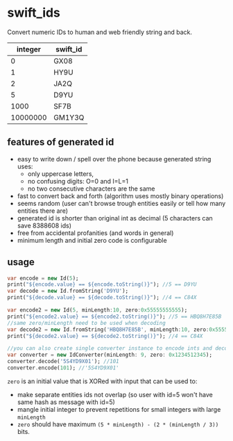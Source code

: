 # swift_ids

Convert numeric IDs to human and web friendly string and back.

| integer | swift_id |
|---|--------|
| 0 | GX08 |
| 1 | HY9U |
| 2 | JA2Q |
| 5 | D9YU |
| 1000 | SF7B |
| 10000000 | GM1Y3Q |

## features of generated id

* easy to write down / spell over the phone because generated string uses:
  * only uppercase letters,
  * no confusing digits: O=0 and I=L=1
  * no two consecutive characters are the same
* fast to convert back and forth (algorithm uses mostly binary operations)
* seems random (user can't browse trough entities easily or tell how many entities there are)
* generated id is shorter than original int as decimal (5 characters can save 8388608 ids)
* free from accidental profanities (and words in general)
* minimum length and initial zero code is configurable

## usage
```dart
var encode = new Id(5);
print("${encode.value} == ${encode.toString()}"); //5 == D9YU
var decode = new Id.fromString('D9YU');
print("${decode.value} == ${decode.toString()}"); //4 == C84X

var encode2 = new Id(5, minLength:10, zero:0x55555555555);
print("${encode2.value} == ${encode2.toString()}"); //5 == HBQ8H7E85B
//same zero/minLength need to be used when decoding
var decode2 = new Id.fromString('HBQ8H7E85B', minLength:10, zero:0x55555555555);
print("${decode2.value} == ${decode2.toString()}"); //4 == C84X

//you can also create single converter instance to encode ints and decode Strings:
var converter = new IdConverter(minLength: 9, zero: 0x1234512345);
converter.decode('5S4YD9X01'); //101
converter.encode(101); //'5S4YD9X01'

```

`zero` is an initial value that is XORed with input that can be used to:
* make separate entities ids not overlap (so user with id=5 won't have same hash as message with id=5)
* mangle initial integer to prevent repetitions for small integers with large `minLength`
* `zero` should have maximum `(5 * minLength) - (2 * (minLength / 3))` bits.

